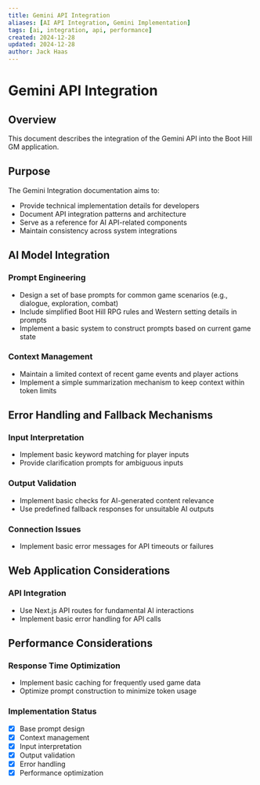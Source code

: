 ```yaml
---
title: Gemini API Integration
aliases: [AI API Integration, Gemini Implementation]
tags: [ai, integration, api, performance]
created: 2024-12-28
updated: 2024-12-28
author: Jack Haas
---
```


# Gemini API Integration

## Overview
This document describes the integration of the Gemini API into the Boot Hill GM application.

## Purpose
The Gemini Integration documentation aims to:
- Provide technical implementation details for developers
- Document API integration patterns and architecture
- Serve as a reference for AI API-related components
- Maintain consistency across system integrations

## AI Model Integration

### Prompt Engineering

- Design a set of base prompts for common game scenarios (e.g., dialogue, exploration, combat)
- Include simplified Boot Hill RPG rules and Western setting details in prompts
- Implement a basic system to construct prompts based on current game state

### Context Management

- Maintain a limited context of recent game events and player actions
- Implement a simple summarization mechanism to keep context within token limits

## Error Handling and Fallback Mechanisms

### Input Interpretation

- Implement basic keyword matching for player inputs
- Provide clarification prompts for ambiguous inputs

### Output Validation

- Implement basic checks for AI-generated content relevance
- Use predefined fallback responses for unsuitable AI outputs

### Connection Issues

- Implement basic error messages for API timeouts or failures

## Web Application Considerations

### API Integration

- Use Next.js API routes for fundamental AI interactions
- Implement basic error handling for API calls

## Performance Considerations

### Response Time Optimization

- Implement basic caching for frequently used game data
- Optimize prompt construction to minimize token usage

### Implementation Status

- [x] Base prompt design
- [x] Context management
- [x] Input interpretation
- [x] Output validation
- [x] Error handling
- [x] Performance optimization
